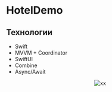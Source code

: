 # HotelDemo

## Технологии

- Swift
- MVVM + Coordinator
- SwiftUI
- Combine
- Async/Await

<div align="center">

  ![xx](https://github.com/deshabml/RickAndMorty/blob/main/GIFImage.gif?w=450)
